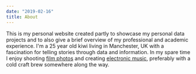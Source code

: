 ```yaml
---
date: "2019-02-16"
title: About
---
```


This is my personal website created partly to showcase my personal data projects and to also give a brief overview of my professional and academic experience. I'm a 25 year old kiwi living in Manchester, UK with a fascination for telling stories through data and information. In my spare time I enjoy shooting [film photos](/2019/02/16/film-photos/) and creating [electronic music](https://soundcloud.com/gusnwes), preferably with a cold craft brew somewhere along the way.
